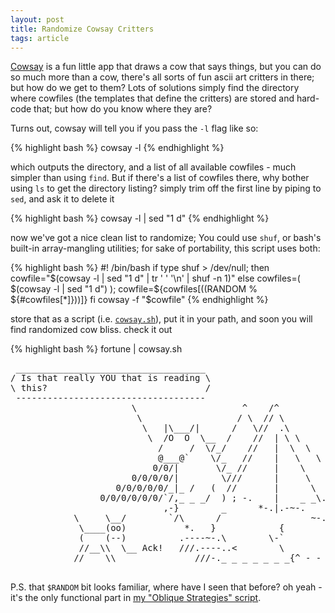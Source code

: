 ```yaml
---
layout: post
title: Randomize Cowsay Critters
tags: article
---
```


[Cowsay][1] is a fun little app that draws a cow that says things, but you can do so
much more than a cow, there's all sorts of fun ascii art critters in there; but
how do we get to them? Lots of solutions simply find the directory where
cowfiles (the templates that define the critters) are stored and hard-code that;
but how do you know where they are?

Turns out, cowsay will tell you if you pass the `-l` flag like so:

{% highlight bash %}
    cowsay -l
{% endhighlight %}

which outputs the directory, and a list of all available cowfiles - much simpler
than using `find`. But if there's a list of cowfiles there, why bother using
`ls` to get the directory listing? simply trim off the first line by piping to
`sed`, and ask it to delete it

{% highlight bash %}
    cowsay -l  | sed "1 d"
{% endhighlight %}

now we've got a nice clean list to randomize; You could use `shuf`, or bash's
built-in array-mangling utilities; for sake of portability, this script uses
both:


{% highlight bash %}
    #! /bin/bash
    if type shuf > /dev/null; then
      cowfile="$(cowsay -l | sed "1 d" | tr ' ' '\n' | shuf -n 1)"
    else
      cowfiles=( $(cowsay -l | sed "1 d") );
      cowfile=${cowfiles[$(($RANDOM % ${#cowfiles[*]}))]}
    fi
    cowsay -f "$cowfile"
{% endhighlight %}


store that as a script (i.e. [`cowsay.sh`][2]), put it in your path, and soon you
will find randomized cow bliss. check it out

{% highlight bash %}
    fortune | cowsay.sh



<pre>
 ____________________________________
/ Is that really YOU that is reading \
\ this?                              /
 ------------------------------------
                       \                    ^    /^
                        \                  / \  // \
                         \   |\___/|      /   \//  .\
                          \  /O  O  \__  /    //  | \ \           *----*
                            /     /  \/_/    //   |  \  \          \   |
                            @___@`    \/_   //    |   \   \         \/\ \
                           0/0/|       \/_ //     |    \    \         \  \
                       0/0/0/0/|        \///      |     \     \       |  |
                    0/0/0/0/0/_|_ /   (  //       |      \     _\     |  /
                 0/0/0/0/0/0/`/,_ _ _/  ) ; -.    |    _ _\.-~       /   /
                             ,-}        _      *-.|.-~-.           .~    ~
            \     \__/        `/\      /                 ~-. _ .-~      /
             \____(oo)           *.   }            {                   /
             (    (--)          .----~-.\        \-`                 .~
             //__\\  \__ Ack!   ///.----..<        \             _ -~
            //    \\               ///-._ _ _ _ _ _ _{^ - - - - ~

</pre>


P.S. that `$RANDOM` bit looks familiar, where have I seen that before? oh yeah -
it's the only functional part in [my "Oblique Strategies" script][3].

[1]: http://cowsay.org/
[2]: https://github.com/JKirchartz/dotfiles/blob/master/scripts/cowsay.sh
[3]: https://github.com/JKirchartz/dotfiles/blob/master/scripts/ObliqueStrategies
